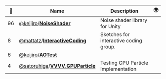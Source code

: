 |:star2: | Name | Description | 🌍|
|---|---|---|---|
|96|[@keijiro](https://github.com/keijiro)/[**NoiseShader**](https://github.com/keijiro/NoiseShader)|Noise shader library for Unity||
|8|[@mattatz](https://github.com/mattatz)/[**InteractiveCoding**](https://github.com/mattatz/InteractiveCoding)|Sketches for interactive coding group.||
|6|[@keijiro](https://github.com/keijiro)/[**AOTest**](https://github.com/keijiro/AOTest)|||
|4|[@satoruhiga](https://github.com/satoruhiga)/[**VVVV.GPUParticle**](https://github.com/satoruhiga/VVVV.GPUParticle)|Testing GPU Particle Implementation||

